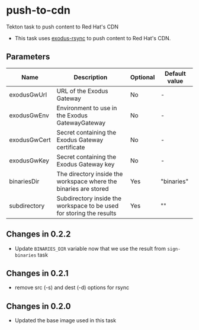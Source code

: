 # push-to-cdn

Tekton task to push content to Red Hat's CDN 

 * This task uses [exodus-rsync](https://github.com/release-engineering/exodus-rsync) to push content to Red Hat's CDN.
## Parameters

| Name         | Description                                                          | Optional | Default value |
|--------------|----------------------------------------------------------------------|----------|---------------|
| exodusGwUrl  | URL of the Exodus Gateway                                            | No       | -             |
| exodusGwEnv  | Environment to use in the Exodus GatewayGateway                      | No       | -             |
| exodusGwCert | Secret containing the Exodus Gateway certificate                     | No       | -             |
| exodusGwKey  | Secret containing the Exodus Gateway key                             | No       | -             |
| binariesDir  | The directory inside the workspace where the binaries are stored     | Yes      | "binaries"    |
| subdirectory | Subdirectory inside the workspace to be used for storing the results | Yes      | ""            |

## Changes in 0.2.2
* Update `BINARIES_DIR` variable now that we use the result from `sign-binaries` task

## Changes in 0.2.1
* remove src (-s) and dest (-d) options for rsync

## Changes in 0.2.0
* Updated the base image used in this task
